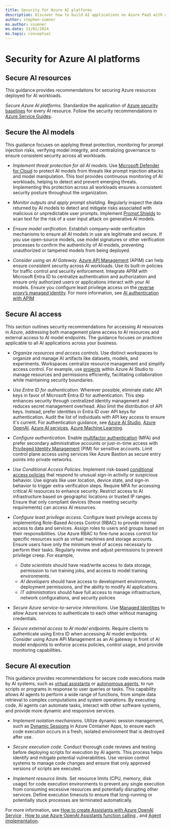 ```yaml
---
title: Security for Azure AI platforms
description: Discover how to build AI applications on Azure PaaS with detailed recommendations, architecture guides, and best practices.
author: stephen-sumner
ms.author: ssumner
ms.date: 11/01/2024
ms.topic: conceptual
---
```


# Security for Azure AI platforms


## Secure AI resources

This guidance provides recommendations for securing Azure resources deployed for AI workloads.

*Secure Azure AI platforms.* Standardize the application of [Azure security baselines](/security/benchmark/azure/security-baselines-overview) for every AI resource. Follow the security recommendations in [Azure Service Guides](/azure/well-architected/service-guides/?product=popular).

## Secure the AI models

This guidance focuses on applying threat protection, monitoring for prompt injection risks, verifying model integrity, and centralizing governance to ensure consistent security across all workloads.

- *Implement threat protection for all AI models.* Use [Microsoft Defender for Cloud](/azure/defender-for-cloud/ai-threat-protection) to protect AI models from threats like prompt injection attacks and model manipulation. This tool provides continuous monitoring of AI workloads, helping to detect and prevent emerging threats. Implementing this protection across all workloads ensures a consistent security posture throughout the organization.

- *Monitor outputs and apply prompt shielding.* Regularly inspect the data returned by AI models to detect and mitigate risks associated with malicious or unpredictable user prompts. Implement [Prompt Shields](/azure/ai-services/content-safety/concepts/jailbreak-detection) to scan text for the risk of a user input attack on generative Al models.

- *Ensure model verification.* Establish company-wide verification mechanisms to ensure all AI models in use are legitimate and secure. If you use open-source models, use model signatures or other verification processes to confirm the authenticity of AI models, preventing unauthorized or tampered models from being deployed.

- *Consider using an AI Gateway.* [Azure API Management](/azure/architecture/ai-ml/guide/azure-openai-gateway-guide) (APIM) can help ensure consistent security across AI workloads. Use its built-in policies for traffic control and security enforcement. Integrate APIM with Microsoft Entra ID to centralize authentication and authorization and ensure only authorized users or applications interact with your AI models. Ensure you configure least privilege access on the [reverse proxy’s managed identity](/azure/api-management/api-management-howto-use-managed-service-identity). For more information, see [AI authentication with APIM](/azure/architecture/ai-ml/guide/azure-openai-gateway-custom-authentication#general-recommendations)

## Secure AI access

This section outlines security recommendations for accessing AI resources in Azure, addressing both management plane access to AI resources and external access to AI model endpoints. The guidance focuses on practices applicable to all AI applications across your business.

- *Organize resources and access controls.* Use distinct workspaces to organize and manage AI artifacts like datasets, models, and experiments. Workspaces centralize resource management and simplify access control. For example, use [projects](/azure/ai-studio/concepts/ai-resources#organize-work-in-projects-for-customization) within Azure AI Studio to manage resources and permissions efficiently, facilitating collaboration while maintaining security boundaries.

- *Use Entra ID for authentication.* Wherever possible, eliminate static API keys in favor of Microsoft Entra ID for authentication. This step enhances security through centralized identity management and reduces secret management overhead. Also limit the distribution of API keys. Instead, prefer identities in Entra ID over API keys for authentication. Audit the list of individuals with API key access to ensure it's current. For authentication guidance, see [Azure AI Studio](/azure/ai-studio/concepts/rbac-ai-studio), [Azure OpenAI](/azure/ai-services/openai/how-to/managed-identity), [Azure AI services](/azure/ai-services/authentication), [Azure Machine Learning](/azure/machine-learning/how-to-setup-authentication).

- *Configure authentication.* Enable [multifactor authentication](/entra/identity/authentication/tutorial-enable-azure-mfa) (MFA) and prefer secondary administrative accounts or just-in-time access with [Privileged Identity Management](/entra/id-governance/privileged-identity-management/pim-configure) (PIM) for sensitive accounts. Limit control plane access using services like Azure Bastion as secure entry points into private networks.

- *Use Conditional Access Policies.* Implement risk-based [conditional access policies](/entra/identity/conditional-access/overview) that respond to unusual sign-in activity or suspicious behavior. Use signals like user location, device state, and sign-in behavior to trigger extra verification steps. Require MFA for accessing critical AI resources to enhance security. Restrict access to AI infrastructure based on geographic locations or trusted IP ranges. Ensure that only compliant devices (those meeting security requirements) can access AI resources.

- *Configure least privilege access.* Configure least privilege access by implementing Role-Based Access Control (RBAC) to provide minimal access to data and services. Assign roles to users and groups based on their responsibilities. Use Azure RBAC to fine-tune access control for specific resources such as virtual machines and storage accounts. Ensure users have only the minimum level of access necessary to perform their tasks. Regularly review and adjust permissions to prevent privilege creep. For example,

    - *Data scientists* should have read/write access to data storage, permission to run training jobs, and access to model training environments.
    - *AI developers* should have access to development environments, deployment permissions, and the ability to modify AI applications.
    - *IT administrators* should have full access to manage infrastructure, network configurations, and security policies

- *Secure Azure service-to-service interactions.* Use [Managed Identities](/entra/identity/managed-identities-azure-resources/overview) to allow Azure services to authenticate to each other without managing credentials.

- *Secure external access to AI model endpoints.* Require clients to authenticate using Entra ID when accessing AI model endpoints. Consider using Azure API Management as an AI gateway in front of AI model endpoints to enforce access policies, control usage, and provide monitoring capabilities.

## Secure AI execution

This guidance provides recommendations for secure code executions made by AI systems, such as [virtual assistants](/azure/ai-services/openai/how-to/assistant) or [autonomous agents](/azure/cosmos-db/ai-agents), to run scripts or programs in response to user queries or tasks. This capability allows AI agents to perform a wide range of functions, from simple data retrieval to complex computations and system operations. By executing code, AI agents can automate tasks, interact with other software systems, and provide more dynamic and responsive services.

- *Implement isolation mechanisms.* Utilize dynamic session management, such as [Dynamic Sessions](/azure/container-apps/sessions?tabs=azure-cli) in Azure Container Apps, to ensure each code execution occurs in a fresh, isolated environment that is destroyed after use.

- *Secure execution code.* Conduct thorough code reviews and testing before deploying scripts for execution by AI agents. This process helps identify and mitigate potential vulnerabilities. Use version control systems to manage code changes and ensure that only approved versions of scripts are executed.

- *Implement resource limits.* Set resource limits (CPU, memory, disk usage) for code execution environments to prevent any single execution from consuming excessive resources and potentially disrupting other services. Define execution timeouts to ensure that long-running or potentially stuck processes are terminated automatically.

For more information, see [How to create Assistants with Azure OpenAI Service](/azure/ai-services/openai/how-to/assistant) , [How to use Azure OpenAI Assistants function calling](/azure/ai-services/openai/how-to/assistant-functions?tabs=python) , and [Agent implementation](/azure/cosmos-db/ai-agents#implementation-of-ai-agents).